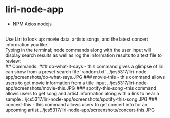 # liri-node-app
- NPM Axios nodejs 
<br>
Use Liri to look up: movie data, artists songs, and the latest concert information you like.
<br>  
Typing in the terminal; node commands along with the user input will display search results as well as log the information results to a text file to review:
<br>
## Commands:
### do-what-it-says 
- this command gives a glimpse of liri can show from a preset search file 'random.txt'
../jcs5317/liri-node-app/screenshots/do-what-says.JPG
### movie-this
- this command allows users to get movie information from a title input
../jcs5317/liri-node-app/screenshots/movie-this.JPG
### spotify-this-song
-this command allows users to get song and artist information along with a link to hear a sample
../jcs5317/liri-node-app/screenshots/spotify-this-song.JPG
### concert-this
- this command allows users to get concert info for an upcoming artist
../jcs5317/liri-node-app/screenshots/concert-this.JPG
